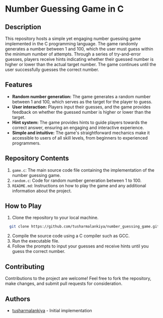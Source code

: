 # Number Guessing Game in C

## Description
This repository hosts a simple yet engaging number guessing game implemented in the C programming language. The game randomly generates a number between 1 and 100, which the user must guess within the minimum number of attempts. Through a series of try-and-error guesses, players receive hints indicating whether their guessed number is higher or lower than the actual target number. The game continues until the user successfully guesses the correct number.


## Features
- **Random number generation:** The game generates a random number between 1 and 100, which serves as the target for the player to guess.
- **User interaction:** Players input their guesses, and the game provides feedback on whether the guessed number is higher or lower than the target.
- **Hint system:** The game provides hints to guide players towards the correct answer, ensuring an engaging and interactive experience.
- **Simple and intuitive:** The game's straightforward mechanics make it accessible to users of all skill levels, from beginners to experienced programmers.

## Repository Contents
1. `game.c`: The main source code file containing the implementation of the number guessing game.
2. `random.c`: Code for random number generation between 1 to 100.
3. `README.md`: Instructions on how to play the game and any additional information about the project.


## How to Play
1. Clone the repository to your local machine.
```bash
  git clone https://github.com/tusharmalankiya/number_guessing_game.git
```
2. Compile the source code using a C compiler such as GCC.
3. Run the executable file.
4. Follow the prompts to input your guesses and receive hints until you guess the correct number.

## Contributing
Contributions to the project are welcome! Feel free to fork the repository, make changes, and submit pull requests for consideration.


## Authors
- [tusharmalankiya](https://www.github.com/tusharmalankiya) - Initial implementation

